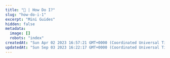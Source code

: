 ```yaml
---
title: "🤔 | How Do I?"
slug: "how-do-i-1"
excerpt: "Mini Guides"
hidden: false
metadata:
  image: []
  robots: "index"
createdAt: "Sun Apr 02 2023 16:57:21 GMT+0000 (Coordinated Universal Time)"
updatedAt: "Sun Sep 03 2023 16:22:17 GMT+0000 (Coordinated Universal Time)"
---
```

